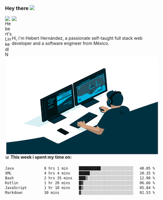 ### Hey there <img src="https://media.giphy.com/media/hvRJCLFzcasrR4ia7z/giphy.gif" width="25px">
<a href="https://www.linkedin.com/in/evertcode/" target="_blank">
  <img align="left" alt="Hebert's LinkedIN" width="22px" src="https://raw.githubusercontent.com/peterthehan/peterthehan/master/assets/linkedin.svg" />
</a>

![](https://visitor-badge.glitch.me/badge?page_id=evertcode.evertcode)

<br />

Hi, i'm Hebert Hernández, a passionate self-taught full stack web developer and a software engineer from México.

<img align="right" alt="GIF" src="https://github.com/evertcode/evertcode/blob/master/code.gif?raw=true" width="500" height="320" />

📊 **This week i spent my time on:**

<!--START_SECTION:waka-->

```text
Java              8 hrs 1 min     ██████████░░░░░░░░░░░░░░░   40.05 %
XML               4 hrs 4 mins    █████░░░░░░░░░░░░░░░░░░░░   20.35 %
Bash              2 hrs 35 mins   ███▒░░░░░░░░░░░░░░░░░░░░░   12.90 %
Kotlin            1 hr 20 mins    █▓░░░░░░░░░░░░░░░░░░░░░░░   06.66 %
JavaScript        1 hr 10 mins    █▒░░░░░░░░░░░░░░░░░░░░░░░   05.84 %
Markdown          30 mins         ▓░░░░░░░░░░░░░░░░░░░░░░░░   02.53 %
```

<!--END_SECTION:waka-->
